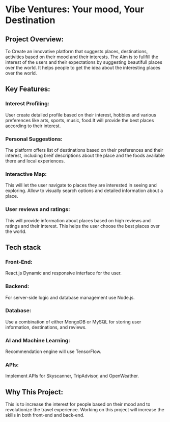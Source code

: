 # Vibe Ventures: Your mood, Your Destination

## Project Overview:

  To Create an innovative platform that suggests places, destinations, activities based on their mood and their interests. The Aim is to fullfill the interest of the users and their expectations by suggesting beautifull places over the world. It helps people to get the idea about the interesting places over the world.

## Key Features:

### Interest Profiling:

User create detailed profile based on their interest, hobbies and various preferences like arts, sports, music, food.It will provide the best places according to their interest.

### Personal Suggestions:

The platform offers list of destinations based on their preferences and their interest, including breif descriptions about the place and the foods available there and local experiences.

### Interactive Map:

This will let the user navigate to places they are interested in seeing and exploring. Allow to visually search options and detailed information about a place.

### User reviews and ratings:

This will provide information about places based on high reviews and ratings and their interest. This helps the user choose the best places over the world.

## Tech stack

### Front-End:

React.js Dynamic and responsive interface for the user.
### Backend:

For server-side logic and database management use Node.js.
### Database:

Use a combination of either MongoDB or MySQL for storing user information, destinations, and reviews.
### AI and Machine Learning:

Recommendation engine will use TensorFlow.
### APIs:

Implement APIs for Skyscanner, TripAdvisor, and OpenWeather.

## Why This Project:

This is to increase the interest for people based on their mood and to revolutionize the travel experience. Working on this project will increase the skills in both front-end and back-end.
